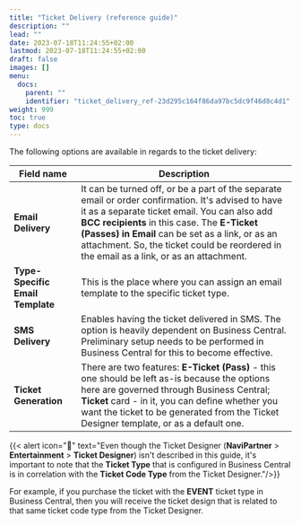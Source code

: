 ```yaml
---
title: "Ticket Delivery (reference guide)"
description: ""
lead: ""
date: 2023-07-18T11:24:55+02:00
lastmod: 2023-07-18T11:24:55+02:00
draft: false
images: []
menu:
  docs:
    parent: ""
    identifier: "ticket_delivery_ref-23d295c164f86da97bc5dc9f46d8c4d1"
weight: 999
toc: true
type: docs
---
```


The following options are available in regards to the ticket delivery:

| Field name      | Description |
| ----------- | ----------- |
| **Email Delivery** | It can be turned off, or be a part of the separate email or order confirmation. It's advised to have it as a separate ticket email. You can also add **BCC recipients** in this case. The **E-Ticket (Passes) in Email** can be set as a link, or as an attachment. So, the ticket could be reordered in the email as a link, or as an attachment. |
| **Type-Specific Email Template** | This is the place where you can assign an email template to the specific ticket type. |
| **SMS Delivery** | Enables having the ticket delivered in SMS. The option is heavily dependent on Business Central. Preliminary setup needs to be performed in Business Central for this to become effective. |
| **Ticket Generation** | There are two features: **E-Ticket (Pass)** - this one should be left as-is because the options here are governed through Business Central; **Ticket** card - in it, you can define whether you want the ticket to be generated from the Ticket Designer template, or as a default one. |

  {{< alert icon="📝" text="Even though the Ticket Designer (<b>NaviPartner</b> > <b>Entertainment</b> > <b>Ticket Designer</b>) isn't described in this guide, it's important to note that the <b>Ticket Type</b> that is configured in Business Central is in correlation with the <b>Ticket Code Type</b> from the Ticket Designer."/>}}

For example, if you purchase the ticket with the **EVENT** ticket type in Business Central, then you will receive the ticket design that is related to that same ticket code type from the Ticket Designer. 